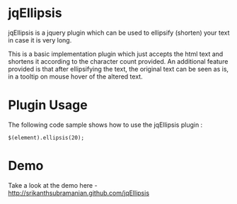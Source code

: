 jqEllipsis
===============

jqEllipsis is a jquery plugin which can be used to ellipsify (shorten) your text in case it is very long.

This is a basic implementation plugin which just accepts the html text and shortens it according to the character
count provided. An additional feature provided is that after ellipsifying the text, the original text can be seen 
as is, in a tooltip on mouse hover of the altered text.

Plugin Usage
===============

The following code sample shows how to use the jqEllipsis plugin : 

	$(element).ellipsis(20);

Demo
===============

Take a look at the demo here - http://srikanthsubramanian.github.com/jqEllipsis

